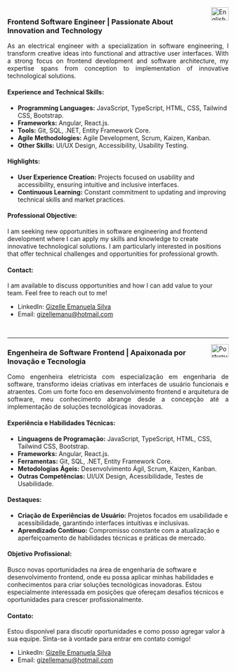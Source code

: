 <img align="right" height="30" width="40" src="https://www.svgrepo.com/show/508668/flag-us.svg" alt="English">

### Frontend Software Engineer | Passionate About Innovation and Technology
<p style="text-align: justify;">As an electrical engineer with a specialization in software engineering, I transform creative ideas into functional and attractive user interfaces. With a strong focus on frontend development and software architecture, my expertise spans from conception to implementation of innovative technological solutions.</p>

#### Experience and Technical Skills:
- **Programming Languages:** JavaScript, TypeScript, HTML, CSS, Tailwind CSS, Bootstrap.
- **Frameworks:** Angular, React.js.
- **Tools:** Git, SQL, .NET, Entity Framework Core.
- **Agile Methodologies:** Agile Development, Scrum, Kaizen, Kanban.
- **Other Skills:** UI/UX Design, Accessibility, Usability Testing.

#### Highlights:
- **User Experience Creation:** Projects focused on usability and accessibility, ensuring intuitive and inclusive interfaces.
- **Continuous Learning:** Constant commitment to updating and improving technical skills and market practices.

#### Professional Objective:
I am seeking new opportunities in software engineering and frontend development where I can apply my skills and knowledge to create innovative technological solutions. I am particularly interested in positions that offer technical challenges and opportunities for professional growth.

#### Contact:
I am available to discuss opportunities and how I can add value to your team. Feel free to reach out to me!
- LinkedIn: [Gizelle Emanuela Silva](https://www.linkedin.com/in/gizelle-emanuela-silva-806384207/)
- Email: gizellemanu@hotmail.com

<br>
<hr>
<img align="right" height="30" width="40" src="https://www.svgrepo.com/show/405433/flag-for-flag-brazil.svg" alt="Portugues">

### Engenheira de Software Frontend | Apaixonada por Inovação e Tecnologia
<p style="text-align: justify;">Como engenheira eletricista com especialização em engenharia de software, transformo ideias criativas em interfaces de usuário funcionais e atraentes. Com um forte foco em desenvolvimento frontend e arquitetura de software, meu conhecimento abrange desde a concepção até a implementação de soluções tecnológicas inovadoras.</p>

#### Experiência e Habilidades Técnicas:
- **Linguagens de Programação:** JavaScript, TypeScript, HTML, CSS, Tailwind CSS, Bootstrap.
- **Frameworks:** Angular, React.js.
- **Ferramentas:** Git, SQL, .NET, Entity Framework Core.
- **Metodologias Ágeis:** Desenvolvimento Ágil, Scrum, Kaizen, Kanban.
- **Outras Competências:** UI/UX Design, Acessibilidade, Testes de Usabilidade.

#### Destaques:
- **Criação de Experiências de Usuário:** Projetos focados em usabilidade e acessibilidade, garantindo interfaces intuitivas e inclusivas.
- **Aprendizado Contínuo:** Compromisso constante com a atualização e aperfeiçoamento de habilidades técnicas e práticas de mercado.

#### Objetivo Profissional:
Busco novas oportunidades na área de engenharia de software e desenvolvimento frontend, onde eu possa aplicar minhas habilidades e conhecimentos para criar soluções tecnológicas inovadoras. Estou especialmente interessada em posições que ofereçam desafios técnicos e oportunidades para crescer profissionalmente.

#### Contato:
Estou disponível para discutir oportunidades e como posso agregar valor à sua equipe. Sinta-se à vontade para entrar em contato comigo!
- LinkedIn: [Gizelle Emanuela Silva](https://www.linkedin.com/in/gizelle-emanuela-silva-806384207/)
- Email: gizellemanu@hotmail.com
